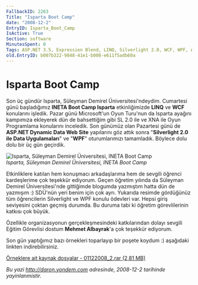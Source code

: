 ```yaml
---
FallbackID: 2263
Title: "Isparta Boot Camp"
date: "2008-12-2"
EntryID: Isparta_Boot_Camp
IsActive: True
Section: software
MinutesSpent: 0
Tags: ASP.NET 3.5, Expression Blend, LINQ, Silverlight 2.0, WCF, WPF, ASP.NET
old.EntryID: b007b322-9848-41e1-b008-e611f5adb60a
---
```

# Isparta Boot Camp
Son üç gündür Isparta, Süleyman Demirel Üniversitesi'ndeydim. Cumartesi
günü başladığımız **INETA Boot Camp Isparta** etkinliğimizde **LINQ** ve
**WCF** konularını işledik. Pazar günü Microsoft'un Oyun Turu'nun da
Isparta ayağını kampımıza ekleyerek dün de bahsettiğim gibi SL 2.0 ile
ve XNA ile Oyun Programlama konularını inceledik. Son günümüz olan
Pazartesi günü de **ASP.NET Dynamic Data Web Site** yapılarını göz attık
sonra "**Silverlight 2.0 ile Data Uygulamaları**" ve "**WPF**"
oturumlarımızı tamamladık. Böylece dolu dolu bir üç gün geçirdik.

![Isparta, Süleyman Demirel Üniversitesi, INETA Boot
Camp](media/Isparta_Boot_Camp/01122008_1.jpg)\
*Isparta, Süleyman Demirel Üniversitesi, INETA Boot Camp*

Etkinliklere katılan hem konuşmacı arkadaşlarıma hem de sevgili öğrenci
kardeşlerime çok teşekkür ediyorum. Geçen öğretim yılında da Süleyman
Demirel Üniversitesi'nde gittiğimde blogumda yazmıştım hatta dün de
yazmışım :) SDÜ'nün yeri benim için çok ayrı. Yukarıda resimde
gördüğünüz tüm öğrencilerin Silverlight ve WPF konulu ödevleri var.
Hepsi giriş seviyesini çoktan geçmiş durumda. Bu duruma tabi ki öğretim
görevlilerinin katkısı çok büyük.

Özellikle organizasyonun gerçekleşmesindeki katkılarından dolayı sevgili
Eğitim Görevlisi dostum **Mehmet Albayrak**'a çok teşekkür ediyorum.

Son gün yaptığımız bazı örnekleri toparlayıp bir poşete koydum :)
aşağıdaki linkten indirebilirsiniz.

[Örneklere ait kaynak dosyalar - 01122008\_2.rar (2,81
MB)](media/Isparta_Boot_Camp/01122008_2.rar)



*Bu yazi http://daron.yondem.com adresinde, 2008-12-2 tarihinde yayinlanmistir.*
